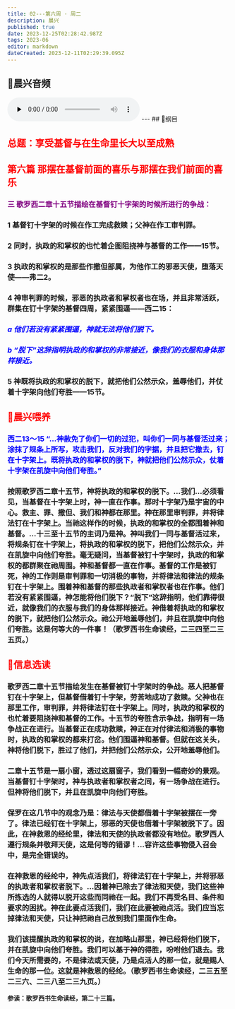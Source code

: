 ```yaml
---
title: 02---第六周 · 周二
description: 晨兴
published: true
date: 2023-12-25T02:28:42.987Z
tags: 2023-06
editor: markdown
dateCreated: 2023-12-11T02:29:39.095Z
---
```


## 🎵晨兴音频
<audio id="audio" controls="" preload="none">
      <source id="mp3" src="/2023-06/week6/week6day2.mp3">
</audio>
---
## 📖纲目

## <font color=red>总题：享受基督与在生命里长大以至成熟</font>

## <font color=red>第六篇   那摆在基督前面的喜乐与那摆在我们前面的喜乐</font>

### <font color=purple>三   歌罗西二章十五节描绘在基督钉十字架的时候所进行的争战：</font>

### 1   基督钉十字架的时候在作工完成救赎；父神在作工审判罪。

### 2   同时，执政的和掌权的也忙着企图阻挠神与基督的工作——15节。

### 3   执政的和掌权的是那些作撒但部属，为他作工的邪恶天使，堕落天使——弗二2。

### 4   神审判罪的时候，邪恶的执政者和掌权者也在场，并且非常活跃，群集在钉十字架的基督四周，紧紧围逼——西二15：

### <font color=blue>*a   他们若没有紧紧围逼，神就无法将他们脱下。*</font>

### <font color=blue>*b   “脱下”这辞指明执政的和掌权的非常接近，像我们的衣服和身体那样接近。*</font>

### 5   神既将执政的和掌权的脱下，就把他们公然示众，羞辱他们，并仗着十字架向他们夸胜——15节。

## <font color=red>📖晨兴喂养</font>

### <font color=blue>西二13～15   “…神赦免了你们一切的过犯，叫你们一同与基督活过来；涂抹了规条上所写，攻击我们，反对我们的字据，并且把它撤去，钉在十字架上。既将执政的和掌权的脱下，神就把他们公然示众，仗着十字架在凯旋中向他们夸胜。”</font>

### 按照歌罗西二章十五节，神将执政的和掌权的脱下。…我们…必须看见，当基督在十字架上时，神一直在作事。那时十字架乃是宇宙的中心。救主、罪、撒但、我们和神都在那里。神在那里审判罪，并将律法钉在十字架上。当祂这样作的时候，执政的和掌权的全都围着神和基督。…十三至十五节的主词乃是神。神叫我们一同与基督活过来，将规条钉在十字架上，将执政的和掌权的脱下，把他们公然示众，并在凯旋中向他们夸胜。毫无疑问，当基督被钉十字架时，执政的和掌权的都群聚在祂周围。神和基督都一直在作事。基督的工作是被钉死，神的工作则是审判罪和一切消极的事物，并将律法和律法的规条钉在十字架上。围着神和基督的那些执政者和掌权者也在作事。他们若没有紧紧围逼，神怎能将他们脱下？“脱下”这辞指明，他们靠得很近，就像我们的衣服与我们的身体那样接近。神借着将执政的和掌权的脱下，就把他们公然示众。祂公开地羞辱他们，并且在凯旋中向他们夸胜。这是何等大的一件事！（歌罗西书生命读经，二三四至二三五页。）

## <font color=red>📖信息选读</font>

### 歌罗西二章十五节描绘发生在基督被钉十字架时的争战。恶人把基督钉在十字架上，但基督借着钉十字架，劳苦地成功了救赎。父神也在那里工作，审判罪，并将律法钉在十字架上。同时，执政的和掌权的也忙着要阻挠神和基督的工作。十五节的夸胜含示争战，指明有一场争战正在进行。当基督正在成功救赎，神正在对付律法和消极的事物时，执政的和掌权的都来打岔。他们围逼神和基督。但就在这关头，神将他们脱下，胜过了他们，并把他们公然示众，公开地羞辱他们。

### 二章十五节是一扇小窗，透过这扇窗子，我们看到一幅奇妙的景观。当基督钉十字架时，神与执政者和掌权者之间，有一场争战在进行。但神将他们脱下，并且在凯旋中向他们夸胜。

### 保罗在这几节中的观念乃是：律法与天使都借着十字架被摆在一旁了。律法已经钉在十字架上，邪恶的天使也借着十字架被脱下了。因此，在神救恩的经纶里，律法和天使的执政者都没有地位。歌罗西人遵行规条并敬拜天使，这是何等的错谬！…容许这些事物侵入召会中，是完全错误的。

### 在神救恩的经纶中，神先点活我们，将律法钉在十字架上，并将邪恶的执政者和掌权者脱下。…因着神已除去了律法和天使，我们这些神所拣选的人就得以脱开这些而同祂在一起。我们不再受名目、条件和要求的困扰。神在此要点活我们，我们在此要被祂点活。我们应当忘掉律法和天使，只让神把祂自己放到我们里面作生命。

### 我们该提醒执政的和掌权的说，在加略山那里，神已经将他们脱下，并在凯旋中向他们夸胜。我们可以基于神的得胜，吩咐他们退去。我们今天所需要的，不是律法或天使，乃是点活人的那一位，就是赐人生命的那一位。这就是神救恩的经纶。（歌罗西书生命读经，二三五至二三六、二三八至二三九页。）

**参读：歌罗西书生命读经，第二十三篇。**
<!-- Google tag (gtag.js) -->
<script async src="https://www.googletagmanager.com/gtag/js?id=G-1P8709Z16T"></script>
<script>
  window.dataLayer = window.dataLayer || [];
  function gtag(){dataLayer.push(arguments);}
  gtag('js', new Date());

  gtag('config', 'G-1P8709Z16T');
</script>